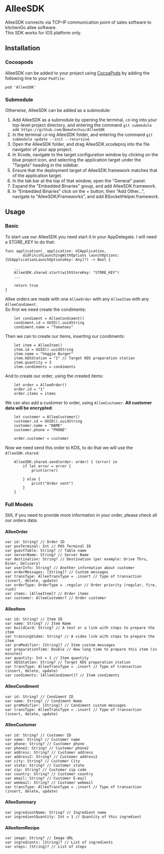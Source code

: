 # AlleeSDK
AlleeSDK connects via TCP-IP communication point of sales software to kitchenGo allee software.  
This SDK works for IOS platform only.
## Installation
### Cocoapods
AlleeSDK can be added to your project using [CocoaPods](https://cocoapods.org) by adding the following line to your `Podfile`:

    pod 'AlleeSDK'

### Submodule
Otherwise, AlleeSDK can be added as a submodule:
1. Add AlleeSDK as a submodule by opening the terminal, `cd`-ing into your top-level project directory, and entering the command `git submodule add https://github.com/Bematechus/AlleeSDK`
2. In the terminal `cd`-ing AlleeSDK folder, and entering the command `git submodule update --init --recursive`
3. Open the AlleeSDK folder, and drag AlleeSDK.xcodeproj into the file navigator of your app project.
4. In Xcode, navigate to the target configuration window by clicking on the blue project icon, and selecting the application target under the "Targets" heading in the sidebar.
5. Ensure that the deployment target of AlleeSDK.framework matches that of the application target.
6. In the tab bar at the top of that window, open the "General" panel.
7. Expand the "Embedded Binaries" group, and add AlleeSDK.framework.
8. In "Embedded Binaries" click on the + button, then "Add Other...", navigate to "AlleeSDK/Frameworks", and add BSocketHelper.framework.


## Usage
### Basic
To start use our AlleeSDK you need start it in your AppDelegate. I will need a STORE_KEY to do that:

    func application(_ application: UIApplication, 
            didFinishLaunchingWithOptions launchOptions: [UIApplicationLaunchOptionsKey: Any]?) -> Bool {
        
        ...
        AlleeSDK.shared.start(withStoreKey: "STORE_KEY")
        ...
        
        return true
    }
    

Allee orders are made with one `AlleeOrder` with any `AlleeItem` with any `AlleeCondiment`.  
So first we need create the condiments:

        let condiment = AlleeCondiment()
        condiment.id = UUID().uuidString
        condiment.name = "Tomatoes"
        
Then we can to create our items, inserting our condiments:

        let item = AlleeItem()
        item.id = UUID().uuidString
        item.name = "Veggie Burger"
        item.kDSStation = "1" // Target KDS preparation station
        item.quantity = 3
        item.condiments = condiments
        
        
And to create our order, using the created items:

        let order = AlleeOrder()
        order.id = "1"
        order.items = items
        

We can also add a customer to order, using `AlleeCustomer`. **All customer data will be encrypted**:

        let customer = AlleeCustomer()
        customer.id = UUID().uuidString
        customer.name = "NAME"
        customer.phone = "PHONE"
        
        order.customer = customer
        
        
Now we need send this order to KDS, to do that we will use the `AlleeSDK.shared`:

        AlleeSDK.shared.send(order: order) { (error) in
            if let error = error {
                print(error)
                
            } else {
                print("Order sent")
            }
        }
        
        
### Full Models
Still, if you need to provide more information in your order, please check all our orders data:

#### AlleeOrder

    var id: String? // Order ID
    var posTerminal: Int // POS Terminal ID
    var guestTable: String? // Table name
    var serverName: String? // Server Name
    var destination: String? // Destination (per exemple: Drive Thru, Diner, Delivery)
    var userInfo: String? // Another information about customer
    var orderMessages: [String]? // Custom messages
    var transType: AlleeTransType = .insert // Type of transaction (insert, delete, update)
    var orderType: OrderType = .regular // Order priority (regular, fire, rush)
    var items: [AlleeItem]? // Order items
    var customer: AlleeCustomer? // Order customer
    
    
#### AlleeItem

    var id: String? // Item ID
    var name: String? // Item Name
    var buildCard: String? // A text or a link with steps to prepare the item
    var trainingVideo: String? // A video link with steps to prepare the item
    var preModifier: [String]? // Item custom messages
    var preparationTime: Double // How long time to prepare this item (in minutes)
    var quantity: Int = 1 // Item quantity
    var kDSStation: String? // Target KDS preparation station
    var transType: AlleeTransType = .insert // Type of transaction (insert, delete, update)
    var condiments: [AlleeCondiment]? // Item condiments
    
    
#### AlleeCondiment

    var id: String? // Condiment ID
    var name: String? // Condiment Name
    var preModifier: [String]? // Condiment custom messages
    var transType: AlleeTransType = .insert // Type of transaction (insert, delete, update)
    
    
#### AlleeCustomer

    var id: String? // Customer ID
    var name: String? // Customer name
    var phone: String? // Customer phone
    var phone2: String? // Customer phone2
    var address: String? // Customer address
    var address2: String? // Customer address2
    var city: String? // Customer City
    var state: String? // Customer state
    var zip: String? // Customer zip code
    var country: String? // Customer country
    var email: String? // Customer E-mail
    var webmail: String? // Customer webmail 
    var transType: AlleeTransType = .insert // Type of transaction (insert, delete, update)
    
        
#### AlleeSummary

    var ingredientName: String? // Ingredient name
    var ingredientQuantity: Int = 1 // Quantity of this ingredient
    

#### AlleeItemRecipe

    var image: String? // Image URL
    var ingredients: [String]? // List of ingredients
    var steps: [String]? // List of steps

